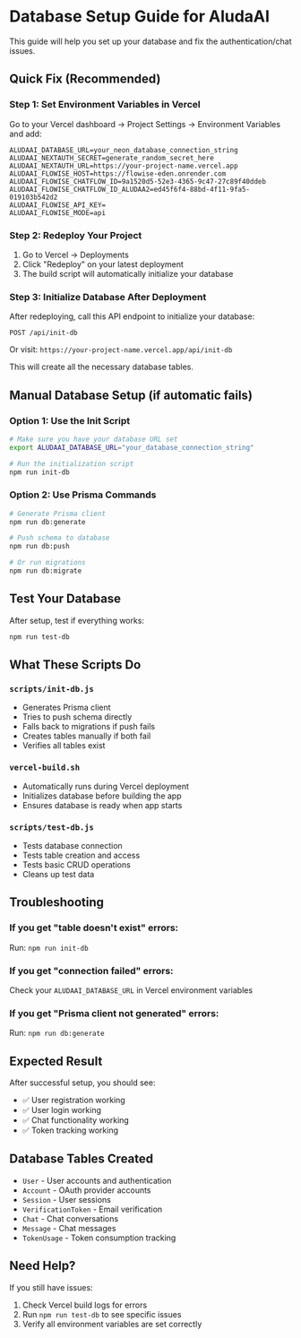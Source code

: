 # Database Setup Guide for AludaAI

This guide will help you set up your database and fix the authentication/chat issues.

## **Quick Fix (Recommended)**

### **Step 1: Set Environment Variables in Vercel**

Go to your Vercel dashboard → Project Settings → Environment Variables and add:

```
ALUDAAI_DATABASE_URL=your_neon_database_connection_string
ALUDAAI_NEXTAUTH_SECRET=generate_random_secret_here
ALUDAAI_NEXTAUTH_URL=https://your-project-name.vercel.app
ALUDAAI_FLOWISE_HOST=https://flowise-eden.onrender.com
ALUDAAI_FLOWISE_CHATFLOW_ID=9a1520d5-52e3-4365-9c47-27c89f40ddeb
ALUDAAI_FLOWISE_CHATFLOW_ID_ALUDAA2=ed45f6f4-88bd-4f11-9fa5-019103b542d2
ALUDAAI_FLOWISE_API_KEY=
ALUDAAI_FLOWISE_MODE=api
```

### **Step 2: Redeploy Your Project**

1. Go to Vercel → Deployments
2. Click "Redeploy" on your latest deployment
3. The build script will automatically initialize your database

### **Step 3: Initialize Database After Deployment**

After redeploying, call this API endpoint to initialize your database:

```
POST /api/init-db
```

Or visit: `https://your-project-name.vercel.app/api/init-db`

This will create all the necessary database tables.

## **Manual Database Setup (if automatic fails)**

### **Option 1: Use the Init Script**

```bash
# Make sure you have your database URL set
export ALUDAAI_DATABASE_URL="your_database_connection_string"

# Run the initialization script
npm run init-db
```

### **Option 2: Use Prisma Commands**

```bash
# Generate Prisma client
npm run db:generate

# Push schema to database
npm run db:push

# Or run migrations
npm run db:migrate
```

## **Test Your Database**

After setup, test if everything works:

```bash
npm run test-db
```

## **What These Scripts Do**

### **`scripts/init-db.js`**
- Generates Prisma client
- Tries to push schema directly
- Falls back to migrations if push fails
- Creates tables manually if both fail
- Verifies all tables exist

### **`vercel-build.sh`**
- Automatically runs during Vercel deployment
- Initializes database before building the app
- Ensures database is ready when app starts

### **`scripts/test-db.js`**
- Tests database connection
- Tests table creation and access
- Tests basic CRUD operations
- Cleans up test data

## **Troubleshooting**

### **If you get "table doesn't exist" errors:**
Run: `npm run init-db`

### **If you get "connection failed" errors:**
Check your `ALUDAAI_DATABASE_URL` in Vercel environment variables

### **If you get "Prisma client not generated" errors:**
Run: `npm run db:generate`

## **Expected Result**

After successful setup, you should see:
- ✅ User registration working
- ✅ User login working
- ✅ Chat functionality working
- ✅ Token tracking working

## **Database Tables Created**

- `User` - User accounts and authentication
- `Account` - OAuth provider accounts
- `Session` - User sessions
- `VerificationToken` - Email verification
- `Chat` - Chat conversations
- `Message` - Chat messages
- `TokenUsage` - Token consumption tracking

## **Need Help?**

If you still have issues:
1. Check Vercel build logs for errors
2. Run `npm run test-db` to see specific issues
3. Verify all environment variables are set correctly
